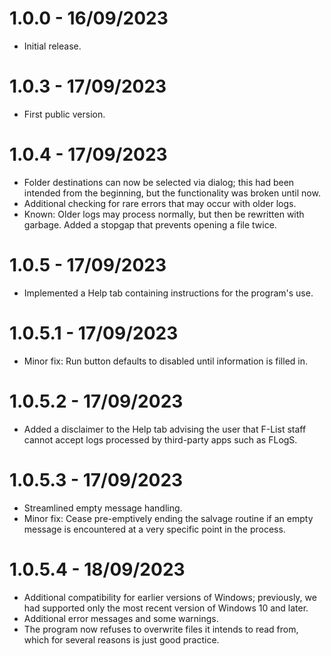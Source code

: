 # 1.0.0 - 16/09/2023
- Initial release.

# 1.0.3 - 17/09/2023
- First public version.

# 1.0.4 - 17/09/2023
- Folder destinations can now be selected via dialog; this had been intended from the beginning, but the functionality was broken until now.
- Additional checking for rare errors that may occur with older logs.
- Known: Older logs may process normally, but then be rewritten with garbage. Added a stopgap that prevents opening a file twice.

# 1.0.5 - 17/09/2023
- Implemented a Help tab containing instructions for the program's use.

# 1.0.5.1 - 17/09/2023
- Minor fix: Run button defaults to disabled until information is filled in.

# 1.0.5.2 - 17/09/2023
- Added a disclaimer to the Help tab advising the user that F-List staff cannot accept logs processed by third-party apps such as FLogS.

# 1.0.5.3 - 17/09/2023
- Streamlined empty message handling.
- Minor fix: Cease pre-emptively ending the salvage routine if an empty message is encountered at a very specific point in the process.

# 1.0.5.4 - 18/09/2023
- Additional compatibility for earlier versions of Windows; previously, we had supported only the most recent version of Windows 10 and later.
- Additional error messages and some warnings.
- The program now refuses to overwrite files it intends to read from, which for several reasons is just good practice.
